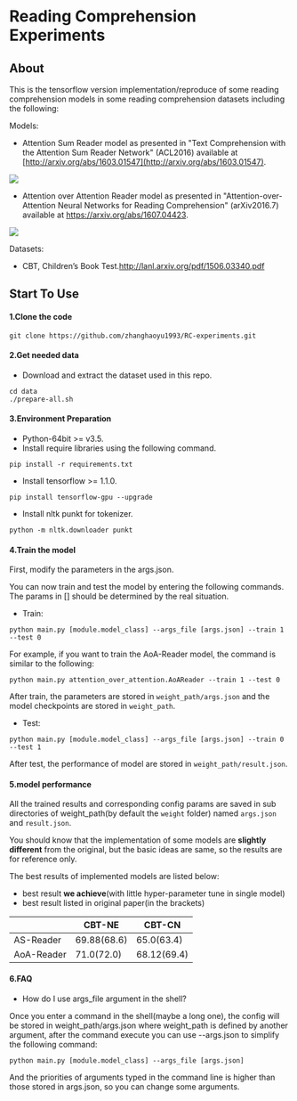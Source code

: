 # Reading Comprehension Experiments

## About

This is the tensorflow version implementation/reproduce of some reading comprehension models in some reading comprehension datasets including the following:

Models:

- Attention Sum Reader model as presented in "Text Comprehension with the Attention Sum Reader Network" (ACL2016) available at [http://arxiv.org/abs/1603.01547](http://arxiv.org/abs/1603.01547). 

![](http://7xpqrs.com1.z0.glb.clouddn.com/FjmgZjrmBJ5w8WdDU2v9BMRj21r8)

- Attention over Attention Reader model as presented in "Attention-over-Attention Neural Networks for Reading Comprehension" (arXiv2016.7) available at https://arxiv.org/abs/1607.04423.

![](http://7xpqrs.com1.z0.glb.clouddn.com/FupB-rvxCvGvPTwa8UC4u3QUgqKI)

Datasets:

- CBT, Children’s Book Test.http://lanl.arxiv.org/pdf/1506.03340.pdf

## Start To Use

#### 1.Clone the code

```shell
git clone https://github.com/zhanghaoyu1993/RC-experiments.git
```

#### 2.Get needed data

- Download and extract the dataset used in this repo.

```shell
cd data
./prepare-all.sh
```

#### 3.Environment Preparation

- Python-64bit >= v3.5.
- Install require libraries using the following command.

```shell
pip install -r requirements.txt
```

- Install tensorflow >= 1.1.0.

```shell
pip install tensorflow-gpu --upgrade
```

- Install nltk punkt for tokenizer.

```shell
python -m nltk.downloader punkt
```

#### 4.Train the model

First, modify the parameters in the args.json.

You can now train and test the model by entering the following commands. The params in [] should be determined by the real situation.

- Train:

```shell
python main.py [module.model_class] --args_file [args.json] --train 1 --test 0 
```

For example, if you want to train the AoA-Reader model, the command is similar to the following:

```shell
python main.py attention_over_attention.AoAReader --train 1 --test 0
```

After train, the parameters are stored in `weight_path/args.json`  and the model checkpoints are stored in `weight_path`.

- Test:

```shell
python main.py [module.model_class] --args_file [args.json] --train 0 --test 1 
```

After test, the performance of model are stored in `weight_path/result.json`.

#### 5.model performance

All the trained results and corresponding config params are saved in sub directories of weight_path(by default the `weight` folder) named `args.json` and `result.json`.

You should know that the implementation of some models are **slightly different** from the original, but the basic ideas are same, so the results are for reference only.

The best results of implemented models are listed below:

- best result **we achieve**(with little hyper-parameter tune in single model) 
- best result listed in original paper(in the brackets)

|            | CBT-NE      | CBT-CN      |
| ---------- | ----------- | ----------- |
| AS-Reader  | 69.88(68.6) | 65.0(63.4)  |
| AoA-Reader | 71.0(72.0)  | 68.12(69.4) |

#### 6.FAQ

- How do I use args_file argument in the shell?

Once you enter a command in the shell(maybe a long one), the config will be stored in weight_path/args.json where weight_path is defined by another argument, after the command execute you can use --args.json to simplify the following command:
```shell
python main.py [module.model_class] --args_file [args.json]
```
And the priorities of arguments typed in the command line is higher than those stored in args.json, so you can change some arguments.
